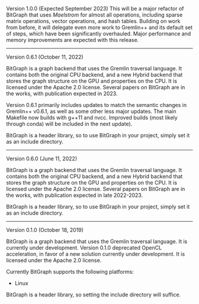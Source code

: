 Version 1.0.0 (Expected September 2023)
This will be a major refactor of BitGraph that uses _Maelstrom_ for almost all operations, including sparse matrix operations, vector operations, and hash tables.
Building on work from before, it will delegate even more work to Gremlin++ and its default set of steps, which have been significantly overhauled.
Major performance and memory improvements are expected with this release.

---------------------------------------------------------------

Version 0.6.1 (October 11, 2022)

BitGraph is a graph backend that uses the Gremlin traversal language.  It contains both the original CPU backend, and a new Hybrid backend that stores the graph structure on the GPU and properties on the CPU.
It is licensed under the Apache 2.0 license.  Several papers on BitGraph are in the works, with publication expected in 2023.

Version 0.6.1 primarily includes updates to match the semantic changes in Gremlin++ v0.6.1, as well as some other less major updates.  The main Makefile now builds with g++11 and nvcc.  Improved builds
(most likely through conda) will be included in the next update).

BitGraph is a header library, so to use BitGraph in your project, simply set it as an include directory.

---------------------------------------------------------------

Version 0.6.0 (June 11, 2022)

BitGraph is a graph backend that uses the Gremlin traversal language.  It contains both the original CPU backend, and a new Hybrid backend that stores the graph structure on the GPU and properties on the CPU.
It is licensed under the Apache 2.0 license.  Several papers on BitGraph are in the works, with publication expected in late 2022-2023.

BitGraph is a header library, so to use BitGraph in your project, simply set it as an include directory.

---------------------------------------------------------------
Version 0.1.0 (October 18, 2019)

BitGraph is a graph backend that uses the Gremlin traversal language.  It is currently under development.  Version 0.1.0 deprecated OpenCL acceleration, in favor of a new solution currently under development.
It is licensed under the Apache 2.0 license.

Currently BitGraph supports the following platforms:
  - Linux

BitGraph is a header library, so setting the include directory will suffice.
